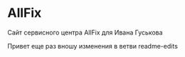 # AllFix
Сайт сервисного центра AllFix для Ивана Гуськова

Привет еще раз вношу изменения в ветви readme-edits
